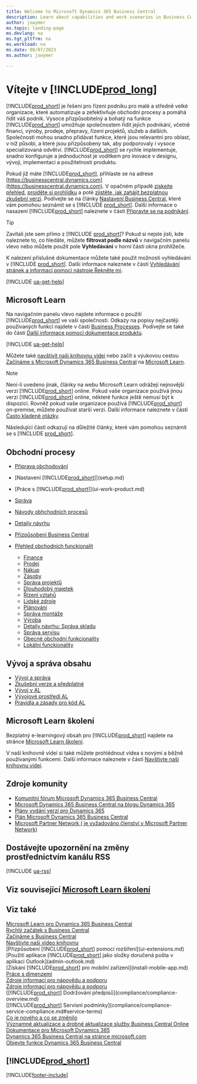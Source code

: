 ```yaml
---
title: Welcome to Microsoft Dynamics 365 Business Central
description: Learn about capabilities and work scenarios in Business Central that helps companies manage their business, including finance, manufacturing, sales, shipping, project management, services, and more.
author: jswymer
ms.topic: landing-page
ms.devlang: na
ms.tgt_pltfrm: na
ms.workload: na
ms.date: 08/07/2023
ms.author: jswymer

---
```

# Vítejte v [!INCLUDE[prod_long](includes/prod_long.md)]

[!INCLUDE[prod_short](includes/prod_short.md)] je řešení pro řízení podniku pro malé a středně velké organizace, které automatizuje a zefektivňuje obchodní procesy a pomáhá řídit váš podnik. Vysoce přizpůsobitelný a bohatý na funkce [!INCLUDE[prod_short](includes/prod_short.md)] umožňuje společnostem řídit jejich podnikání, včetně financí, výroby, prodeje, přepravy, řízení projektů, služeb a dalších. Společnosti mohou snadno přidávat funkce, které jsou relevantní pro oblast, v níž působí, a které jsou přizpůsobeny tak, aby podporovaly i vysoce specializovaná odvětví. [!INCLUDE[prod_short](includes/prod_short.md)] se rychle implementuje, snadno konfiguruje a jednoduchost je vodítkem pro inovace v designu, vývoji, implementaci a použitelnosti produktu.  

Pokud již máte [!INCLUDE[prod_short](includes/prod_short.md)], přihlaste se na adrese [https://businesscentral.dynamics.com](https://businesscentral.dynamics.com). V opačném případě [získejte přehled](https://dynamics.microsoft.com/business-central/overview/), [projděte si prohlídku](https://dynamics.microsoft.com/en-us/guidedtour/dynamics/business-central/1/1) a poté [zjistěte, jak zahájit bezplatnou zkušební verzi](trial-signup.md). Podívejte se na články [Nastavení Business Central](quick-start-business-central.md), které vám pomohou seznámit se s [!INCLUDE [prod_short](includes/prod_short.md)]. Další informace o nasazení [!INCLUDE[prod_short](includes/prod_short.md)] naleznete v části [Připravte se na podnikání](ui-get-ready-business.md).  

> [!TIP]
> Zavítali jste sem přímo z [!INCLUDE [prod_short](includes/prod_short.md)]? Pokud si nejste jisti, kde naleznete to, co hledáte, můžete **filtrovat podle názvů** v navigačním panelu vlevo nebo můžete použít pole **Vyhledávání** v horní části okna prohlížeče.
>
> K nalezení příslušné dokumentace můžete také použít možnosti vyhledávání v [!INCLUDE [prod_short](includes/prod_short.md)]. Další informace naleznete v části [Vyhledávání stránek a informací pomocí nástroje Řekněte mi](ui-search.md).

[!INCLUDE [ua-get-help](includes/ua-get-help.md)]

## Microsoft Learn

Na navigačním panelu vlevo najdete informace o použití [!INCLUDE[prod_short](includes/prod_short.md)] ve vaší společnosti. Odkazy na popisy nejčastěji používaných funkcí najdete v části [Business Processes](#business-processes). Podívejte se také do části [Další informace pomocí dokumentace produktu](product-help-and-support.md#learn-more-using-the-product-documentation).

[!INCLUDE [ua-get-help](includes/ua-get-help.md)]

Můžete také [navštívit naši knihovnu videí](across-videos.md) nebo začít s výukovou cestou [Začínáme s Microsoft Dynamics 365 Business Central](/training/paths/get-started-dynamics-365-business-central/) na [Microsoft Learn](/training/dynamics365/business-central?WT.mc_id=dyn365bc_landingpage-docs).

> [!NOTE]
> Není-li uvedeno jinak, články na webu Microsoft Learn odrážejí nejnovější verzi [!INCLUDE[prod_short](includes/prod_short.md)] online. Pokud vaše organizace používá jinou verzi [!INCLUDE[prod_short](includes/prod_short.md)] online, některé funkce ještě nemusí být k dispozici. Rovněž pokud vaše organizace používá [!INCLUDE[prod_short](includes/prod_short.md)] on-premise, můžete používat starší verzi. Další informace naleznete v části [Často kladené otázky](across-faq.yml).

Následující části odkazují na důležité články, které vám pomohou seznámit se s [!INCLUDE [prod_short](includes/prod_short.md)].  

## Obchodní procesy

- [Připrava obchodování](ui-get-ready-business.md)
- [Nastavení [!INCLUDE[prod_short](includes/prod_short.md)]](setup.md)
- [Práce s [!INCLUDE[prod_short](includes/prod_short.md)]](ui-work-product.md)
- [Správa](admin-setup-and-administration.md)
- [Návody obhchodních procesů](walkthrough-business-process-walkthroughs.md)
- [Detaily návrhu](design-details-application-design.md)
- [Přizpůsobení Business Central](ui-customizing-overview.md)
- [Přehled obchodních funckionalit](across-business-functionality.md)

  - [Finance](finance.md)
  - [Prodej](sales-manage-sales.md)
  - [Nákup](purchasing-manage-purchasing.md)
  - [Zásoby](inventory-manage-inventory.md)
  - [Správa projektů](projects-manage-projects.md)
  - [Dlouhodobý majetek](fa-manage.md)
  - [Řízení vztahů](marketing-relationship-management.md)
  - [Lidské zdroje](hr-manage-human-resources.md)
  - [Plánování](production-planning.md)
  - [Správa montáže](assembly-assemble-items.md)
  - [Výroba](production-manage-manufacturing.md)
  - [Detaily návrhu: Správa skladu](design-details-warehouse-management.md)  
  - [Správa servisu](service-service.md)
  - [Obecné obchodní funkcionality](ui-across-business-areas.md)
  - [Lokální funckionality](about-localization.md)

## Vývoj a správa obsahu

- [Vývoj a správa](/dynamics365/business-central/dev-itpro/index)
- [Zkušební verze a předplatné](/dynamics365/business-central/dev-itpro/administration/trials-subscriptions)  
- [Vývoj v AL](/dynamics365/business-central/dev-itpro/developer/devenv-dev-overview)
- [Vývojové prostředí AL](/dynamics365/business-central/dev-itpro/developer/devenv-reference-overview)
- [Pravidla a zásady pro kód AL](/dynamics365/business-central/dev-itpro/compliance/apptest-overview)

## Microsoft Learn školení

Bezplatný e-learningový obsah pro [!INCLUDE[prod_short](includes/prod_short.md)] najdete na stránce [Microsoft Learn školení](/training/dynamics365/business-central?WT.mc_id=dyn365bc_landingpage-docs).

V naší knihovně videí si také můžete prohlédnout videa s novými a běžně používanými funkcemi. Další informace naleznete v části [Navštivte naši knihovnu videí](across-videos.md).

## Zdroje komunity

- [Komunitní fórum Microsoft Dynamics 365 Business Central](https://community.dynamics.com/forums/thread/?groupid=e78817ab-a926-4d31-96cc-aef040a4eb04)  
- [Microsoft Dynamics 365 Business Central na blogu Dynamics 365](https://cloudblogs.microsoft.com/dynamics365/it/product/business-central/)  
- [Plány vydání verzí pro Dynamics 365](/dynamics365/release-plans/)  
- [Plán Microsoft Dynamics 365 Business Central](https://dynamics.microsoft.com/roadmap/business-central/)  
- [Microsoft Partner Network \( je vyžadováno členství v Microsoft Partner Network\)](https://mspartner.microsoft.com/en/us/windows/index.aspx)  

## Dostávejte upozornění na změny prostřednictvím kanálu RSS

[!INCLUDE [ua-rss](includes/ua-rss.md)]  

## Viz související [Microsoft Learn školení](/training/dynamics365/business-central?WT.mc_id=dyn365bc_landingpage-docs)

## Viz také

[Microsoft Learn pro Dynamics 365 Business Central](/training/dynamics365/business-central?WT.mc_id=dyn365bc_landingpage-docs)  
[Rychlý začátek s Business Central](quick-start-business-central.md)  
[Začínáme s Business Central](ui-get-ready-business.md)  
[Navštivte naši video knihovnu](across-videos.md)  
[Přizpůsobení [!INCLUDE[prod_short](includes/prod_short.md)] pomocí rozšíření](ui-extensions.md)  
[Použití aplikace [!INCLUDE[prod_short](includes/prod_short.md)] jako složky doručená pošta v aplikaci Outlook](admin-outlook.md)  
[Získání [!INCLUDE[prod_short](includes/prod_short.md)] pro mobilní zařízení](install-mobile-app.md)  
[Práce s dimenzemi](finance-dimensions.md)  
[Zdroje informací pro nápovědu a podporu](product-help-and-support.md)  
[Zdroje informací pro nápovědu a podporu](product-help-and-support.md#learn-more-using-the-product-documentation)  
[[!INCLUDE[prod_short](includes/prod_short.md)] Dodržování předpisů](compliance/compliance-overview.md)  
[[!INCLUDE[prod_short](includes/prod_short.md)] Servisní podmínky](compliance/compliance-service-compliance.md#service-terms)  
[Co je nového a co se změnilo](/dynamics365/business-central/dev-itpro/whatsnew/overview)  
[Významné aktualizace a drobné aktualizace služby Business Central Online](/dynamics365/business-central/dev-itpro/administration/update-rollout-timeline)  
[Dokumentace pro Microsoft Dynamics 365](/dynamics365/)  
[Dynamics 365 Business Central na stránce microsoft.com](https://dynamics.microsoft.com/business-central/overview/)  
[Objevte funkce Dynamics 365 Business Central](https://dynamics.microsoft.com/business-central/capabilities/)  

## [!INCLUDE[prod_short](includes/free_trial_md.md)]

[!INCLUDE[footer-include](includes/footer-banner.md)]
